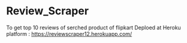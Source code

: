 # Review_Scraper
To get top 10 reviews of serched product of flipkart
Deploed at Heroku platform : https://reviewscraper12.herokuapp.com/
